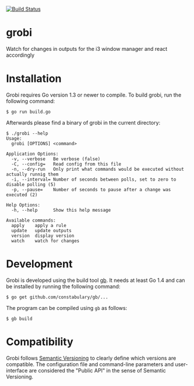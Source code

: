 [![Build Status](https://travis-ci.org/fd0/grobi.svg?branch=master)](https://travis-ci.org/fd0/grobi)

# grobi

Watch for changes in outputs for the i3 window manager and react accordingly

# Installation

Grobi requires Go version 1.3 or newer to compile. To build grobi, run the
following command:

```shell
$ go run build.go
```

Afterwards please find a binary of grobi in the current directory:
```
$ ./grobi --help
Usage:
  grobi [OPTIONS] <command>

Application Options:
  -v, --verbose   Be verbose (false)
  -C, --config=   Read config from this file
  -n, --dry-run   Only print what commands would be executed without actually runnig them
  -i, --interval= Number of seconds between polls, set to zero to disable polling (5)
  -p, --pause=    Number of seconds to pause after a change was executed (2)

Help Options:
  -h, --help      Show this help message

Available commands:
  apply    apply a rule
  update   update outputs
  version  display version
  watch    watch for changes
```

# Development

Grobi is developed using the build tool [gb](https://getgb.io). It needs at
least Go 1.4 and can be installed by running the following command:

```shell
$ go get github.com/constabulary/gb/...
```

The program can be compiled using `gb` as follows:

```shell
$ gb build
```

# Compatibility

Grobi follows [Semantic Versioning](http://semver.org) to clearly define which
versions are compatible. The configuration file and command-line parameters and
user-interface are considered the "Public API" in the sense of Semantic
Versioning.
